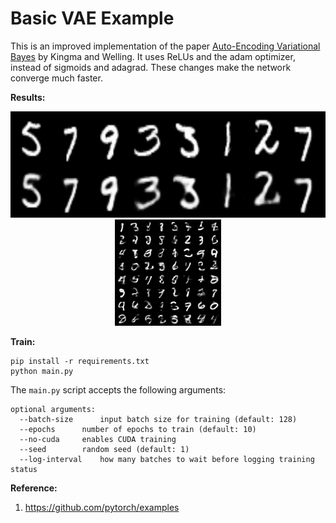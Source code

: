 # Basic VAE Example

This is an improved implementation of the paper [Auto-Encoding Variational Bayes](http://arxiv.org/abs/1312.6114) by Kingma and Welling. It uses ReLUs and the adam optimizer, instead of sigmoids and adagrad. These changes make the network converge much faster.

**Results:**

<div align='center'>
  <img src='results/reconstruction.png' height="170px">
  <img src='results/sample.png' height="170px">
</div>

**Train:**
  
```
pip install -r requirements.txt
python main.py
```
The `main.py` script accepts the following arguments:

```
optional arguments:
  --batch-size		input batch size for training (default: 128)
  --epochs		number of epochs to train (default: 10)
  --no-cuda		enables CUDA training
  --seed		random seed (default: 1)
  --log-interval	how many batches to wait before logging training status
```
**Reference:**
1.  https://github.com/pytorch/examples
